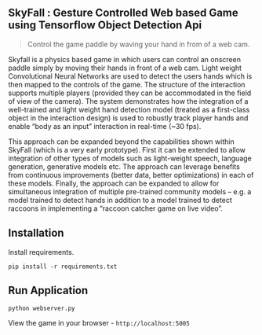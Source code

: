 
## SkyFall : Gesture Controlled Web based Game using Tensorflow Object Detection Api

> Control the game paddle by waving your hand in from of a web cam.

Skyfall is a physics based game in which users can control an onscreen paddle simply by moving their hands in front of a web cam. Light weight Convolutional Neural Networks are used to detect the users hands which is then mapped to the controls of the game. The structure of the interaction supports multiple players (provided they can be accommodated in the field of view of the camera). The system demonstrates how the integration of a well-trained and light weight hand detection model (treated as a first-class object in the interaction design) is used to robustly track player hands and enable “body as an input” interaction in real-time (~30 fps).

This approach can be expanded beyond the capabilities shown within SkyFall (which is a very early prototype). First it can be extended to allow integration of other types of models such as light-weight speech, language generation, generative models etc. The approach can leverage benefits from continuous improvements (better data, better optimizations) in each of these models. Finally, the approach can be expanded to allow for simultaneous integration of multiple pre-trained community models – e.g. a model trained to detect hands in addition to a model trained to detect raccoons in implementing a “raccoon catcher game on live video”.

## Installation

Install requirements.

```
pip install -r requirements.txt
```

## Run  Application

```
python webserver.py
```

View the game in your browser - `http://localhost:5005` 
